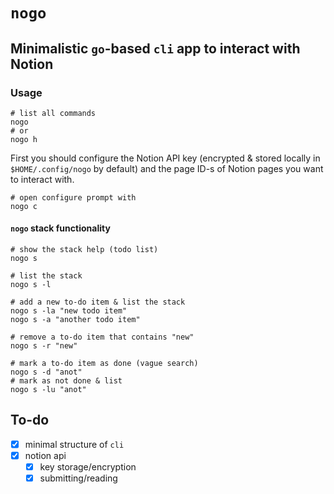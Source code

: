# `nogo`
## Minimalistic `go`-based `cli` app to interact with Notion

### Usage

```shell
# list all commands
nogo
# or
nogo h
```

First you should configure the Notion API key (encrypted & stored locally in `$HOME/.config/nogo` by default) and the page ID-s of Notion pages you want to interact with.

```shell
# open configure prompt with
nogo c
```

#### `nogo` stack functionality
```shell
# show the stack help (todo list)
nogo s

# list the stack
nogo s -l

# add a new to-do item & list the stack
nogo s -la "new todo item"
nogo s -a "another todo item"

# remove a to-do item that contains "new"
nogo s -r "new"

# mark a to-do item as done (vague search)
nogo s -d "anot"
# mark as not done & list
nogo s -lu "anot"
```

## To-do

- [x] minimal structure of `cli`
- [x] notion api
  - [x] key storage/encryption 
  - [x] submitting/reading
